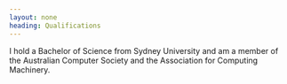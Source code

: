 ```yaml
---
layout: none
heading: Qualifications
---
```


<p>

I hold a Bachelor of Science from Sydney University and am a member of
the Australian Computer Society and the Association for Computing
Machinery.

</p>
